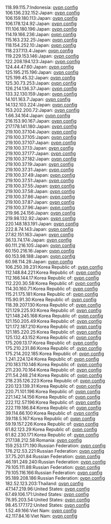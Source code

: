 118.99.115.7:Indonesia: [ovpn config](vpn/118_99_115_7.ovpn)  
106.136.232.152:Japan: [ovpn config](vpn/106_136_232_152.ovpn)  
106.159.180.113:Japan: [ovpn config](vpn/106_159_180_113.ovpn)  
106.178.124.92:Japan: [ovpn config](vpn/106_178_124_92.ovpn)  
111.106.180.196:Japan: [ovpn config](vpn/111_106_180_196.ovpn)  
114.19.166.236:Japan: [ovpn config](vpn/114_19_166_236.ovpn)  
115.163.232.25:Japan: [ovpn config](vpn/115_163_232_25.ovpn)  
118.154.252.10:Japan: [ovpn config](vpn/118_154_252_10.ovpn)  
118.237.113.4:Japan: [ovpn config](vpn/118_237_113_4.ovpn)  
119.229.153.146:Japan: [ovpn config](vpn/119_229_153_146.ovpn)  
122.208.194.123:Japan: [ovpn config](vpn/122_208_194_123.ovpn)  
124.44.47.60:Japan: [ovpn config](vpn/124_44_47_60.ovpn)  
125.195.215.196:Japan: [ovpn config](vpn/125_195_215_196.ovpn)  
125.199.45.32:Japan: [ovpn config](vpn/125_199_45_32.ovpn)  
125.30.73.253:Japan: [ovpn config](vpn/125_30_73_253.ovpn)  
126.214.136.37:Japan: [ovpn config](vpn/126_214_136_37.ovpn)  
133.32.130.159:Japan: [ovpn config](vpn/133_32_130_159.ovpn)  
14.101.163.7:Japan: [ovpn config](vpn/14_101_163_7.ovpn)  
14.132.103.224:Japan: [ovpn config](vpn/14_132_103_224.ovpn)  
153.202.200.72:Japan: [ovpn config](vpn/153_202_200_72.ovpn)  
1.66.34.164:Japan: [ovpn config](vpn/1_66_34_164.ovpn)  
216.153.90.167:Japan: [ovpn config](vpn/216_153_90_167.ovpn)  
217.178.141.180:Japan: [ovpn config](vpn/217_178_141_180.ovpn)  
219.100.37.104:Japan: [ovpn config](vpn/219_100_37_104.ovpn)  
219.100.37.105:Japan: [ovpn config](vpn/219_100_37_105.ovpn)  
219.100.37.107:Japan: [ovpn config](vpn/219_100_37_107.ovpn)  
219.100.37.13:Japan: [ovpn config](vpn/219_100_37_13.ovpn)  
219.100.37.177:Japan: [ovpn config](vpn/219_100_37_177.ovpn)  
219.100.37.182:Japan: [ovpn config](vpn/219_100_37_182.ovpn)  
219.100.37.19:Japan: [ovpn config](vpn/219_100_37_19.ovpn)  
219.100.37.31:Japan: [ovpn config](vpn/219_100_37_31.ovpn)  
219.100.37.49:Japan: [ovpn config](vpn/219_100_37_49.ovpn)  
219.100.37.51:Japan: [ovpn config](vpn/219_100_37_51.ovpn)  
219.100.37.55:Japan: [ovpn config](vpn/219_100_37_55.ovpn)  
219.100.37.58:Japan: [ovpn config](vpn/219_100_37_58.ovpn)  
219.100.37.86:Japan: [ovpn config](vpn/219_100_37_86.ovpn)  
219.100.37.87:Japan: [ovpn config](vpn/219_100_37_87.ovpn)  
219.100.37.96:Japan: [ovpn config](vpn/219_100_37_96.ovpn)  
219.96.24.156:Japan: [ovpn config](vpn/219_96_24_156.ovpn)  
219.98.132.92:Japan: [ovpn config](vpn/219_98_132_92.ovpn)  
220.148.183.191:Japan: [ovpn config](vpn/220_148_183_191.ovpn)  
222.8.74.143:Japan: [ovpn config](vpn/222_8_74_143.ovpn)  
27.82.151.163:Japan: [ovpn config](vpn/27_82_151_163.ovpn)  
36.13.74.174:Japan: [ovpn config](vpn/36_13_74_174.ovpn)  
60.111.216.105:Japan: [ovpn config](vpn/60_111_216_105.ovpn)  
60.150.216.16:Japan: [ovpn config](vpn/60_150_216_16.ovpn)  
60.153.98.188:Japan: [ovpn config](vpn/60_153_98_188.ovpn)  
60.98.114.28:Japan: [ovpn config](vpn/60_98_114_28.ovpn)  
106.250.39.231:Korea Republic of: [ovpn config](vpn/106_250_39_231.ovpn)  
112.148.84.221:Korea Republic of: [ovpn config](vpn/112_148_84_221.ovpn)  
112.166.144.17:Korea Republic of: [ovpn config](vpn/112_166_144_17.ovpn)  
112.220.30.58:Korea Republic of: [ovpn config](vpn/112_220_30_58.ovpn)  
114.30.160.71:Korea Republic of: [ovpn config](vpn/114_30_160_71.ovpn)  
115.21.175.181:Korea Republic of: [ovpn config](vpn/115_21_175_181.ovpn)  
115.90.91.30:Korea Republic of: [ovpn config](vpn/115_90_91_30.ovpn)  
118.39.207.130:Korea Republic of: [ovpn config](vpn/118_39_207_130.ovpn)  
121.129.225.93:Korea Republic of: [ovpn config](vpn/121_129_225_93.ovpn)  
121.148.245.168:Korea Republic of: [ovpn config](vpn/121_148_245_168.ovpn)  
121.150.205.49:Korea Republic of: [ovpn config](vpn/121_150_205_49.ovpn)  
121.172.187.210:Korea Republic of: [ovpn config](vpn/121_172_187_210.ovpn)  
121.185.220.25:Korea Republic of: [ovpn config](vpn/121_185_220_25.ovpn)  
125.132.43.152:Korea Republic of: [ovpn config](vpn/125_132_43_152.ovpn)  
175.209.13.17:Korea Republic of: [ovpn config](vpn/175_209_13_17.ovpn)  
175.210.231.86:Korea Republic of: [ovpn config](vpn/175_210_231_86.ovpn)  
175.214.202.185:Korea Republic of: [ovpn config](vpn/175_214_202_185.ovpn)  
1.241.224.124:Korea Republic of: [ovpn config](vpn/1_241_224_124.ovpn)  
210.183.110.146:Korea Republic of: [ovpn config](vpn/210_183_110_146.ovpn)  
211.230.70.164:Korea Republic of: [ovpn config](vpn/211_230_70_164.ovpn)  
211.54.248.214:Korea Republic of: [ovpn config](vpn/211_54_248_214.ovpn)  
218.235.126.223:Korea Republic of: [ovpn config](vpn/218_235_126_223.ovpn)  
220.123.139.31:Korea Republic of: [ovpn config](vpn/220_123_139_31.ovpn)  
220.71.101.196:Korea Republic of: [ovpn config](vpn/220_71_101_196.ovpn)  
221.142.14.156:Korea Republic of: [ovpn config](vpn/221_142_14_156.ovpn)  
222.112.57.196:Korea Republic of: [ovpn config](vpn/222_112_57_196.ovpn)  
222.119.186.84:Korea Republic of: [ovpn config](vpn/222_119_186_84.ovpn)  
39.114.66.100:Korea Republic of: [ovpn config](vpn/39_114_66_100.ovpn)  
39.118.5.167:Korea Republic of: [ovpn config](vpn/39_118_5_167.ovpn)  
59.19.157.226:Korea Republic of: [ovpn config](vpn/59_19_157_226.ovpn)  
61.82.123.29:Korea Republic of: [ovpn config](vpn/61_82_123_29.ovpn)  
61.82.230.171:Korea Republic of: [ovpn config](vpn/61_82_230_171.ovpn)  
217.138.212.58:Romania: [ovpn config](vpn/217_138_212_58.ovpn)  
159.253.171.190:Russian Federation: [ovpn config](vpn/159_253_171_190.ovpn)  
176.212.53.221:Russian Federation: [ovpn config](vpn/176_212_53_221.ovpn)  
37.75.201.84:Russian Federation: [ovpn config](vpn/37_75_201_84.ovpn)  
46.191.249.240:Russian Federation: [ovpn config](vpn/46_191_249_240.ovpn)  
79.105.111.88:Russian Federation: [ovpn config](vpn/79_105_111_88.ovpn)  
79.105.116.166:Russian Federation: [ovpn config](vpn/79_105_116_166.ovpn)  
95.189.208.186:Russian Federation: [ovpn config](vpn/95_189_208_186.ovpn)  
182.52.123.203:Thailand: [ovpn config](vpn/182_52_123_203.ovpn)  
47.147.219.96:United States: [ovpn config](vpn/47_147_219_96.ovpn)  
67.49.106.171:United States: [ovpn config](vpn/67_49_106_171.ovpn)  
76.95.203.54:United States: [ovpn config](vpn/76_95_203_54.ovpn)  
98.45.177.172:United States: [ovpn config](vpn/98_45_177_172.ovpn)  
1.52.49.166:Viet Nam: [ovpn config](vpn/1_52_49_166.ovpn)  
42.117.84.16:Viet Nam: [ovpn config](vpn/42_117_84_16.ovpn)  
